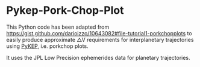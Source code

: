 # Pykep-Pork-Chop-Plot
This Python code has been adapted from https://gist.github.com/darioizzo/10643082#file-tutorial1-porkchopplots to easily produce approximate △V requirements for interplanetary trajectories using [PyKEP](https://github.com/esa/pykep), i.e. porkchop plots.

It uses the JPL Low Precision ephemerides data for planetary trajectories.
